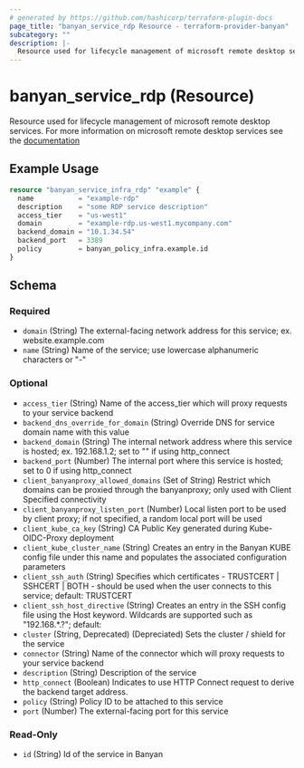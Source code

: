 ```yaml
---
# generated by https://github.com/hashicorp/terraform-plugin-docs
page_title: "banyan_service_rdp Resource - terraform-provider-banyan"
subcategory: ""
description: |-
  Resource used for lifecycle management of microsoft remote desktop services. For more information on microsoft remote desktop services see the documentation https://docs.banyansecurity.io/docs/feature-guides/infrastructure/rdp-servers/
---
```


# banyan_service_rdp (Resource)

Resource used for lifecycle management of microsoft remote desktop services. For more information on microsoft remote desktop services see the [documentation](https://docs.banyansecurity.io/docs/feature-guides/infrastructure/rdp-servers/)

## Example Usage

```terraform
resource "banyan_service_infra_rdp" "example" {
  name           = "example-rdp"
  description    = "some RDP service description"
  access_tier    = "us-west1"
  domain         = "example-rdp.us-west1.mycompany.com"
  backend_domain = "10.1.34.54"
  backend_port   = 3389
  policy         = banyan_policy_infra.example.id
}
```

<!-- schema generated by tfplugindocs -->
## Schema

### Required

- `domain` (String) The external-facing network address for this service; ex. website.example.com
- `name` (String) Name of the service; use lowercase alphanumeric characters or "-"

### Optional

- `access_tier` (String) Name of the access_tier which will proxy requests to your service backend
- `backend_dns_override_for_domain` (String) Override DNS for service domain name with this value
- `backend_domain` (String) The internal network address where this service is hosted; ex. 192.168.1.2; set to "" if using http_connect
- `backend_port` (Number) The internal port where this service is hosted; set to 0 if using http_connect
- `client_banyanproxy_allowed_domains` (Set of String) Restrict which domains can be proxied through the banyanproxy; only used with Client Specified connectivity
- `client_banyanproxy_listen_port` (Number) Local listen port to be used by client proxy; if not specified, a random local port will be used
- `client_kube_ca_key` (String) CA Public Key generated during Kube-OIDC-Proxy deployment
- `client_kube_cluster_name` (String) Creates an entry in the Banyan KUBE config file under this name and populates the associated configuration parameters
- `client_ssh_auth` (String) Specifies which certificates - TRUSTCERT | SSHCERT | BOTH - should be used when the user connects to this service; default: TRUSTCERT
- `client_ssh_host_directive` (String) Creates an entry in the SSH config file using the Host keyword. Wildcards are supported such as "192.168.*.?"; default: <service name>
- `cluster` (String, Deprecated) (Depreciated) Sets the cluster / shield for the service
- `connector` (String) Name of the connector which will proxy requests to your service backend
- `description` (String) Description of the service
- `http_connect` (Boolean) Indicates to use HTTP Connect request to derive the backend target address.
- `policy` (String) Policy ID to be attached to this service
- `port` (Number) The external-facing port for this service

### Read-Only

- `id` (String) Id of the service in Banyan


